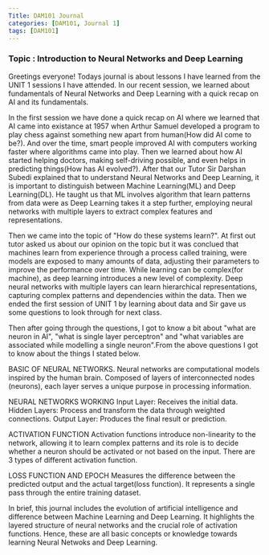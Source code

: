 ```yaml
---
Title: DAM101 Journal
categories: [DAM101, Journal 1]
tags: [DAM101]
---
```


### Topic : Introduction to Neural Networks and Deep Learning


Greetings everyone! Todays journal is about lessons I have learned from the UNIT 1 sessions I have attended. In our recent session, we learned about fundamentals of Neural Networks and Deep Learning with a quick recap on AI and its fundamentals.

In the first session we have done a quick recap on AI where we learned that AI came into existance at 1957 when Arthur Samuel developed a program to play chess against something new apart from human(How did AI come to be?). And over the time, smart people improved AI with computers working faster where algorithms came into play. Then we learned about how AI started helping doctors, making self-driving possible, and even helps in predicting things(How has AI evolved?). After that our Tutor Sir Darshan Subedi explained that to understand Neural Networks and Deep Learning, it is important to distinguish between Machine Learning(ML) and Deep Learning(DL). He taught us that ML involves algorithm that learn patterns from data were as Deep Learning takes it a step further, employing neural networks with multiple layers to extract complex features and representations. 

Then we came into the topic of "How do these systems learn?". At first out tutor asked us about our opinion on the topic but it was conclued that machines learn from experience through a process called training, were models are exposed to many amounts of data, adjusting their parameters to improve the performance over time. While learning can be complex(for machine), as deep learning introduces a new level of complexity. Deep neural networks with multiple layers can learn hierarchical representations, capturing complex patterns and dependencies within the data. Then we ended the first session of UNIT 1 by learning about data and Sir gave us some questions to look through for next class.

Then  after going through the questions, I got to know a bit about "what are neuron in AI", "what is single layer perceptron" and "what variables are associated while modelling a single neuron".From the above questions I got to know about the things I stated below.

BASIC OF NEURAL NETWORKS.
Neural networks are computational models inspired by the human brain.
Composed of layers of interconnected nodes (neurons), each layer serves a unique purpose in processing information.

NEURAL NETWORKS WORKING
Input Layer: Receives the initial data.
Hidden Layers: Process and transform the data through weighted connections.
Output Layer: Produces the final result or prediction.

ACTIVATION FUNCTION
Activation functions introduce non-linearity to the network, allowing it to learn complex patterns and its role is to decide whether a neuron should be activated or not based on the input. There are 3 types of different activation function.

LOSS FUNCTION AND EPOCH
Measures the difference between the predicted output and the actual target(loss function). 
It represents a single pass through the entire training dataset.

In brief, this journal includes the evolution of artificial intelligence and difference between Machine Learning and Deep Learning. It highlights the layered structure of neural networks and the crucial role of activation functions. Hence, these are all basic concepts or knowledge towards learning Neural Netwoks and Deep Learning.



